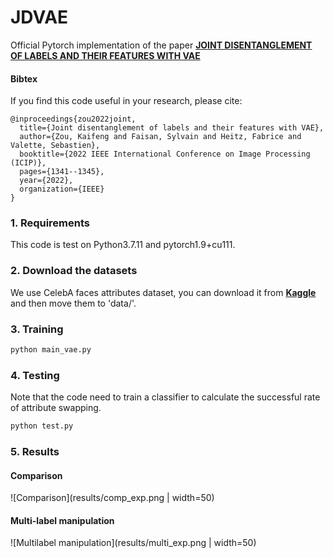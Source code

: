 # JDVAE 

Official Pytorch implementation of the paper [**JOINT DISENTANGLEMENT OF LABELS AND THEIR FEATURES WITH VAE**](https://hal.science/hal-03780425/file/ICIP2022.pdf)


#### Bibtex
If you find this code useful in your research, please cite:

```
@inproceedings{zou2022joint,
  title={Joint disentanglement of labels and their features with VAE},
  author={Zou, Kaifeng and Faisan, Sylvain and Heitz, Fabrice and Valette, Sebastien},
  booktitle={2022 IEEE International Conference on Image Processing (ICIP)},
  pages={1341--1345},
  year={2022},
  organization={IEEE}
}

```
### 1. Requirements
This code is test on Python3.7.11 and pytorch1.9+cu111. 

### 2. Download the datasets
We use CelebA faces attributes dataset, you can download it from [**Kaggle**](https://www.kaggle.com/datasets/jessicali9530/celeba-dataset) and then move them to 'data/'.


### 3. Training

```bash
python main_vae.py
```

### 4. Testing
Note that the code need to train a classifier to calculate the successful rate of attribute swapping. 
```bash
python test.py
```


### 5. Results
#### Comparison
![Comparison](results/comp_exp.png | width=50)

#### Multi-label manipulation
![Multilabel manipulation](results/multi_exp.png | width=50)
